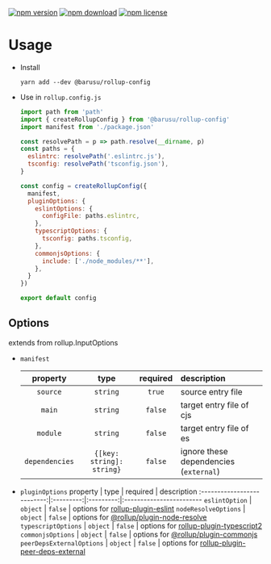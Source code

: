[![npm version](https://img.shields.io/npm/v/@barusu/rollup-config.svg)](https://www.npmjs.com/package/@barusu/rollup-config)
[![npm download](https://img.shields.io/npm/dm/@barusu/rollup-config.svg)](https://www.npmjs.com/package/@barusu/rollup-config)
[![npm license](https://img.shields.io/npm/l/@barusu/rollup-config.svg)](https://www.npmjs.com/package/@barusu/rollup-config)


# Usage

* Install
  ```shell
  yarn add --dev @barusu/rollup-config
  ```

* Use in `rollup.config.js`
  ```js
  import path from 'path'
  import { createRollupConfig } from '@barusu/rollup-config'
  import manifest from './package.json'

  const resolvePath = p => path.resolve(__dirname, p)
  const paths = {
    eslintrc: resolvePath('.eslintrc.js'),
    tsconfig: resolvePath('tsconfig.json'),
  }

  const config = createRollupConfig({
    manifest,
    pluginOptions: {
      eslintOptions: {
        configFile: paths.eslintrc,
      },
      typescriptOptions: {
        tsconfig: paths.tsconfig,
      },
      commonjsOptions: {
        include: ['./node_modules/**'],
      },
    }
  })

  export default config
  ```

## Options

extends from rollup.InputOptions

* `manifest`

   property       | type                      | required  | description
  :--------------:|:-------------------------:|:---------:|:------------------------
   `source`       | `string`                  | `true`    | source entry file
   `main`         | `string`                  | `false`   | target entry file of cjs
   `module`       | `string`                  | `false`   | target entry file of es
   `dependencies` | `{[key: string]: string}` | `false`   | ignore these dependencies (`external`)


* `pluginOptions`
   property                   | type      | required  | description
  :--------------------------:|:---------:|:---------:|:------------------------
   `eslintOption`             | `object`  | `false`   | options for [rollup-plugin-eslint][]
   `nodeResolveOptions`       | `object`  | `false`   | options for [@rollup/plugin-node-resolve][]
   `typescriptOptions`        | `object`  | `false`   | options for [rollup-plugin-typescript2][]
   `commonjsOptions`          | `object`  | `false`   | options for [@rollup/plugin-commonjs][]
   `peerDepsExternalOptions`  | `object`  | `false`   | options for [rollup-plugin-peer-deps-external][]


[rollup-plugin-eslint]: https://github.com/TrySound/rollup-plugin-eslint#readme
[@rollup/plugin-node-resolve]: https://github.com/rollup/plugins/tree/master/packages/node-resolve#readme
[rollup-plugin-typescript2]: https://github.com/ezolenko/rollup-plugin-typescript2#readme
[@rollup/plugin-commonjs]: https://github.com/rollup/plugins/tree/master/packages/commonjs#readme
[rollup-plugin-peer-deps-external]: https://github.com/pmowrer/rollup-plugin-peer-deps-external#readme
